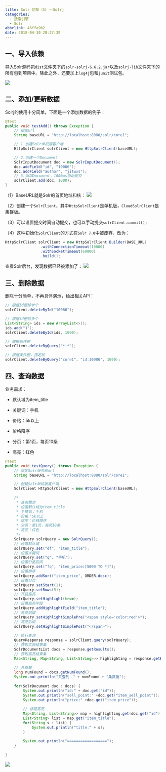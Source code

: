 ```yaml
---
title: Solr 初探（5）——Solrj
categories:
  - 搜索引擎
  - Solr
abbrlink: 46ffa9b2
date: 2018-04-10 20:27:39
---
```


## 一、导入依赖

导入Solr源码包`dist`文件夹下的`solr-solrj-6.6.2.jar`以及`solrj-lib`文件夹下的所有包到项目中。除此之外，还要加上`log4j`包和`junit`测试包。

![](https://cdn.jsdelivr.net/gh/jitwxs/cdn/blog/posts/201804/20180410194650625.png)

## 二、添加/更新数据

Solrj的使用十分简单，下面是一个添加数据的例子：

```java
@Test
public void testAdd() throws Exception {
	// 指定url
	String baseURL = "http://localhost:8080/solr/core1";

	// 1.创建Solr单机版客户端
	HttpSolrClient solrClient = new HttpSolrClient(baseURL);

	// 2.创建一个Document
	SolrInputDocument doc = new SolrInputDocument();
	doc.addField("id", "10086");
	doc.addField("author", "jitwxs");
	// 3.添加Document，1000ms自动提交
	solrClient.add(doc, 1000);
}
```

（1）BaseURL就是Solr的首页地址和核：
![](https://cdn.jsdelivr.net/gh/jitwxs/cdn/blog/posts/201804/2018041019503032.png)

（2）创建一个`SolrClient`，其中`HttpSolrClient`是单机版，`CloudSolrClient`是集群版。

（3）可以设置提交时间自动提交，也可以手动提交`solrClient.commit();`

（4）这种初始化`SolrClient`的方式在`Solr 7.0`中被废弃，改为：

```java
HttpSolrClient solrClient = new HttpSolrClient.Builder(BASE_URL)
				.withConnectionTimeout(10000)
				.withSocketTimeout(60000)
				.build();
```

查看Solr后台，发现数据已经被添加了：
![](https://cdn.jsdelivr.net/gh/jitwxs/cdn/blog/posts/201804/20180410195408180.png)

## 三、删除数据

删除十分简单，不再具体演示，给出相关API：

```java
// 根据id删除单个
solrClient.deleteById("10086");

// 根据id删除多个
List<String> ids = new ArrayList<>();
ids.add("1");
solrClient.deleteById(ids, 1000);

// 根据条件删
solrClient.deleteByQuery("*:*");

// 根据条件删，指定核
solrClient.deleteByQuery("core1", "id:10086", 1000);
```

## 四、查询数据

业务需求：

- 默认域为item_title

- 关键词：手机

- 价格：5k以上

- 价格降序

- 分页：第1页，每页10条

- 高亮：红色

```java
@Test
public void testQuery() throws Exception {
	// 指定Solr服务器url
	String baseURL = "http://localhost:8080/solr/core1";

	// 创建Solr单机版客户端
	SolrClient HttpSolrClient = new HttpSolrClient(baseURL);
	
	/*
	 * 查询需求
	 * 设置默认域为item_title
	 * 关键词：手机
	 * 价格：5k以上
	 * 排序：价格降序
	 * 分页：第1页，每页10条
	 * 高亮：红色
	 */
	SolrQuery solrQuery = new SolrQuery();
	// 设置默认域
	solrQuery.set("df", "item_title");
	// 设置关键词
	solrQuery.set("q", "手机");
	// 设置价格区间
	solrQuery.set("fq", "item_price:[5000 TO *]");
	// 设置排序
	solrQuery.addSort("item_price", ORDER.desc);
	// 设置分页
	solrQuery.setStart(1);
	solrQuery.setRows(5);
	// 开启高亮
	solrQuery.setHighlight(true);
	// 设置高亮字段
	solrQuery.addHighlightField("item_title");
	// 高亮前缀
	solrQuery.setHighlightSimplePre("<span style='color:red'>");
	// 高亮后缀
	solrQuery.setHighlightSimplePost("</span>");
	
	// 执行查询
	QueryResponse response = solrClient.query(solrQuery);
	// 获取文档结果集
	SolrDocumentList docs = response.getResults();
	// 获取高亮结果集
	Map<String, Map<String, List<String>>> highlighting = response.getHighlighting();
	
	// 总条数
	long numFound = docs.getNumFound();
	System.out.println("共查到：" + numFound + "条数据");
	
	for(SolrDocument doc : docs) {
		System.out.println("id:" + doc.get("id"));
		System.out.println("sell_point:" +doc.get("item_sell_point"));
		System.out.println("price:" +doc.get("item_price"));
		
		// 标题高亮
		Map<String, List<String>> map = highlighting.get(doc.get("id"));
		List<String> list = map.get("item_title");
		for(String s : list) {
			System.out.println("title:" + s);
		}
		
		System.out.println("==================");
	}
	
}
```

![](https://cdn.jsdelivr.net/gh/jitwxs/cdn/blog/posts/201804/20180410202635748.png)
